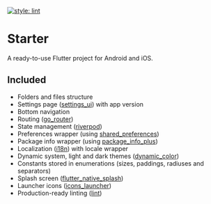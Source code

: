 [![style: lint](https://img.shields.io/badge/style-lint-4BC0F5.svg)](https://pub.dev/packages/lint)

# Starter

A ready-to-use Flutter project for Android and iOS.

## Included

- Folders and files structure
- Settings page ([settings_ui](https://pub.dev/packages/settings_ui)) with app version
- Bottom navigation
- Routing ([go_router](https://pub.dev/packages/go_router))
- State management ([riverpod](https://pub.dev/packages/flutter_riverpod))
- Preferences wrapper (using [shared_preferences](https://pub.dev/packages/shared_preferences))
- Package info wrapper (using [package_info_plus](https://pub.dev/packages/package_info_plus))
- Localization ([i18n](https://docs.flutter.dev/ui/accessibility-and-localization/internationalization)) with locale
  wrapper
- Dynamic system, light and dark themes ([dynamic_color](https://pub.dev/packages/dynamic_color))
- Constants stored in enumerations (sizes, paddings, radiuses and separators)
- Splash screen ([flutter_native_splash](https://pub.dev/packages/flutter_native_splash))
- Launcher icons ([icons_launcher](https://pub.dev/packages/icons_launcher))
- Production-ready linting ([lint](https://pub.dev/packages/lint))

